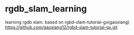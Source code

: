 # rgdb_slam_learning
learning rgdb slam. based on rgbd-slam-tutorial-gx(gaoxiang) https://github.com/gaoxiang12/rgbd-slam-tutorial-gx.git
